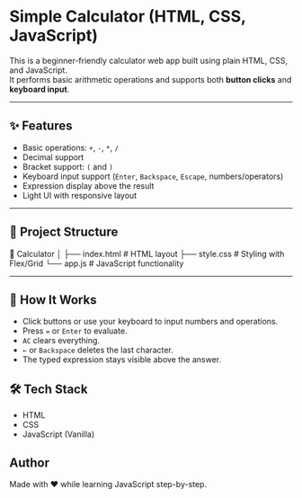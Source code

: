 # Simple Calculator (HTML, CSS, JavaScript)

This is a beginner-friendly calculator web app built using plain HTML, CSS, and JavaScript.  
It performs basic arithmetic operations and supports both **button clicks** and **keyboard input**.

---

## ✨ Features

- Basic operations: `+`, `-`, `*`, `/`
- Decimal support
- Bracket support: `(` and `)`
- Keyboard input support (`Enter`, `Backspace`, `Escape`, numbers/operators)
- Expression display above the result
- Light UI with responsive layout

---

## 📂 Project Structure
📁 Calculator
│
├── index.html # HTML layout
├── style.css # Styling with Flex/Grid
└── app.js # JavaScript functionality


---

## 🧠 How It Works

- Click buttons or use your keyboard to input numbers and operations.
- Press `=` or `Enter` to evaluate.
- `AC` clears everything.
- `←` or `Backspace` deletes the last character.
- The typed expression stays visible above the answer.


## 🛠️ Tech Stack

- HTML
- CSS
- JavaScript (Vanilla)


## Author

Made with ❤️ while learning JavaScript step-by-step.



